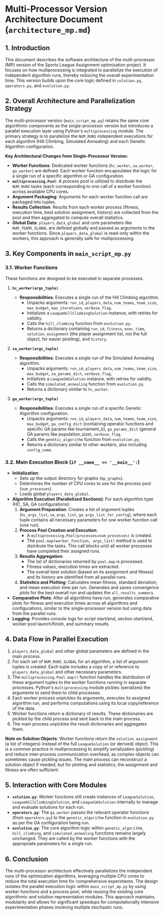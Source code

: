 # Multi-Processor Version Architecture Document (`architecture_mp.md`)

## 1. Introduction

This document describes the software architecture of the multi-processor (MP) version of the Sports League Assignment optimization project. It focuses on how multiprocessing is integrated to parallelize the execution of independent algorithm runs, thereby reducing the overall experimentation time. This version builds upon the core logic defined in `solution.py`, `operators.py`, and `evolution.py`.

## 2. Overall Architecture and Parallelization Strategy

The multi-processor version (`main_script_mp.py`) retains the same core algorithmic components as the single-processor version but introduces a parallel execution layer using Python's `multiprocessing` module. The primary strategy is to parallelize the `NUM_RUNS` independent executions for each algorithm (Hill Climbing, Simulated Annealing) and each Genetic Algorithm configuration.

**Key Architectural Changes from Single-Processor Version:**

*   **Worker Functions**: Dedicated worker functions (`hc_worker`, `sa_worker`, `ga_worker`) are defined. Each worker function encapsulates the logic for a single run of a specific algorithm or GA configuration.
*   **`multiprocessing.Pool`**: A process pool is utilized to distribute the `NUM_RUNS` tasks (each corresponding to one call of a worker function) across available CPU cores.
*   **Argument Packaging**: Arguments for each worker function call are packaged into tuples.
*   **Results Collection**: Results from each worker process (fitness, execution time, best solution assignment, history) are collected from the pool and then aggregated to compute overall statistics.
*   **Global Data**: `players_data_global` and core parameters like `NUM_TEAMS_GLOBAL` are defined globally and passed as arguments to the worker functions. Since `players_data_global` is read-only within the workers, this approach is generally safe for multiprocessing.

## 3. Key Components in `main_script_mp.py`

### 3.1. Worker Functions

These functions are designed to be executed in separate processes.

1.  **`hc_worker(args_tuple)`**
    *   **Responsibilities**: Executes a single run of the Hill Climbing algorithm.
        *   Unpacks arguments: `run_id`, `players_data`, `num_teams`, `team_size`, `max_budget`, `max_iterations`, `verbose_flag`.
        *   Initializes a `LeagueHillClimbingSolution` instance, with retries for validity.
        *   Calls the `hill_climbing` function from `evolution.py`.
        *   Returns a dictionary containing `run_id`, `fitness`, `exec_time`, `solution_assignment` (the player assignment list, not the full object, for easier pickling), and `history`.

2.  **`sa_worker(args_tuple)`**
    *   **Responsibilities**: Executes a single run of the Simulated Annealing algorithm.
        *   Unpacks arguments: `run_id`, `players_data`, `num_teams`, `team_size`, `max_budget`, `sa_params_dict`, `verbose_flag`.
        *   Initializes a `LeagueSASolution` instance, with retries for validity.
        *   Calls the `simulated_annealing` function from `evolution.py`.
        *   Returns a dictionary similar to `hc_worker`.

3.  **`ga_worker(args_tuple)`**
    *   **Responsibilities**: Executes a single run of a specific Genetic Algorithm configuration.
        *   Unpacks arguments: `run_id`, `players_data`, `num_teams`, `team_size`, `max_budget`, `ga_config_dict` (containing operator functions and specific GA params like tournament_k), `ga_params_dict` (general GA params like population_size), `verbose_flag`.
        *   Calls the `genetic_algorithm` function from `evolution.py`.
        *   Returns a dictionary similar to other workers, also including `config_name`.

### 3.2. Main Execution Block (`if __name__ == '__main__':`)

*   **Initialization**: 
    *   Sets up the output directory for graphs (`mp_graphs`).
    *   Determines the number of CPU cores to use for the process pool (`num_processes`).
    *   Loads global `players_data_global`.
*   **Algorithm Execution (Parallelized Sections)**: For each algorithm type (HC, SA, GA configurations):
    1.  **Argument Preparation**: Creates a list of argument tuples (`hc_args_list`, `sa_args_list`, `ga_args_list_for_config`), where each tuple contains all necessary parameters for one worker function call (one run).
    2.  **Process Pool Creation and Execution**: 
        *   A `multiprocessing.Pool(processes=num_processes)` is created.
        *   The `pool.map(worker_function, args_list)` method is used to distribute the tasks. This call blocks until all worker processes have completed their assigned runs.
    3.  **Results Aggregation**: 
        *   The list of dictionaries returned by `pool.map` is processed.
        *   Fitness values, execution times are extracted.
        *   The overall best solution (based on its assignment and fitness) and its history are identified from all parallel runs.
    4.  **Statistics and Plotting**: Calculates mean fitness, standard deviation, and mean execution time per run. Generates and saves convergence plots for the best overall run and updates the `all_results_summary`.
*   **Comparative Plots**: After all algorithms have run, generates comparative plots for fitness and execution times across all algorithms and configurations, similar to the single-processor version but using data from the parallel runs.
*   **Logging**: Provides console logs for script start/end, section start/end, worker pool launch/finish, and summary results.

## 4. Data Flow in Parallel Execution

1.  `players_data_global` and other global parameters are defined in the main process.
2.  For each set of `NUM_RUNS_GLOBAL` for an algorithm, a list of argument tuples is created. Each tuple includes a copy of or reference to `players_data_global` and other necessary parameters.
3.  The `multiprocessing.Pool.map()` function handles the distribution of these argument tuples to the worker functions running in separate processes. Python's `multiprocessing` module pickles (serializes) the arguments to send them to child processes.
4.  Each worker process unpickles its arguments, executes its assigned algorithm run, and performs computations using its local copy/reference of the data.
5.  Worker functions return a dictionary of results. These dictionaries are pickled by the child process and sent back to the main process.
6.  The main process unpickles the result dictionaries and aggregates them.

**Note on Solution Objects**: Worker functions return the `solution_assignment` (a list of integers) instead of the full `LeagueSolution` (or derived) object. This is a common practice in multiprocessing to simplify serialization (pickling) and reduce inter-process communication overhead, as complex objects can sometimes cause pickling issues. The main process can reconstruct a solution object if needed, but for plotting and statistics, the assignment and fitness are often sufficient.

## 5. Interaction with Core Modules

*   **`solution.py`**: Worker functions still create instances of `LeagueSolution`, `LeagueHillClimbingSolution`, and `LeagueSASolution` internally to manage and evaluate solutions for each run.
*   **`operators.py`**: The `ga_worker` passes the relevant operator functions (from `operators.py`) to the `genetic_algorithm` function in `evolution.py` as per the GA configuration being run.
*   **`evolution.py`**: The core algorithm logic within `genetic_algorithm`, `hill_climbing`, and `simulated_annealing` functions remains largely unchanged. They are called by the worker functions with the appropriate parameters for a single run.

## 6. Conclusion

The multi-processor architecture effectively parallelizes the independent runs of the optimization algorithms, leveraging multiple CPU cores to reduce the total execution time for comprehensive experiments. The design isolates the parallel execution logic within `main_script_mp.py` by using worker functions and a process pool, while reusing the existing core algorithmic and solution representation modules. This approach maintains modularity and allows for significant speedups for computationally intensive experimentation phases involving multiple stochastic runs.

